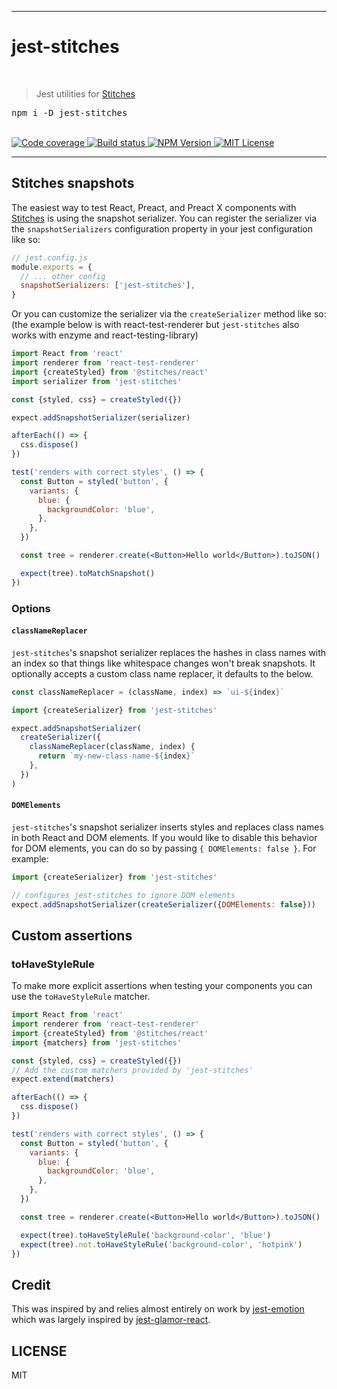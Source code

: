 <hr>
  <h1>jest-stitches</h1>
  <br/>
  <blockquote>Jest utilities for <a href="https://stitches.dev">Stitches</a></blockquote>
  
  <pre>npm i -D jest-stitches</pre>
  <br/>
  <a aria-label="Code coverage report" href="https://codecov.io/gh/jaredLunde/jest-stitches">
    <img alt="Code coverage" src="https://img.shields.io/codecov/c/gh/jaredLunde/jest-stitches?style=for-the-badge&labelColor=24292e">
  </a>
  <a aria-label="Build status" href="https://travis-ci.com/jaredLunde/jest-stitches">
    <img alt="Build status" src="https://img.shields.io/travis/com/jaredLunde/jest-stitches?style=for-the-badge&labelColor=24292e">
  </a>
  <a aria-label="NPM version" href="https://www.npmjs.com/package/jaredlunde/jest-stitches">
    <img alt="NPM Version" src="https://img.shields.io/npm/v/jaredlunde/jest-stitches?style=for-the-badge&labelColor=24292e">
  </a>
  <a aria-label="License" href="https://jaredlunde.mit-license.org/">
    <img alt="MIT License" src="https://img.shields.io/npm/l/jaredlunde/jest-stitches?style=for-the-badge&labelColor=24292e">
  </a>

<hr>

## Stitches snapshots

The easiest way to test React, Preact, and Preact X components with [Stitches](https://stitches.dev) is using the snapshot serializer. You can register the serializer via the `snapshotSerializers` configuration property in your jest configuration like so:

```js
// jest.config.js
module.exports = {
  // ... other config
  snapshotSerializers: ['jest-stitches'],
}
```

Or you can customize the serializer via the `createSerializer` method like so: (the example below is with react-test-renderer but `jest-stitches` also works with enzyme and react-testing-library)

```jsx harmony
import React from 'react'
import renderer from 'react-test-renderer'
import {createStyled} from '@stitches/react'
import serializer from 'jest-stitches'

const {styled, css} = createStyled({})

expect.addSnapshotSerializer(serializer)

afterEach(() => {
  css.dispose()
})

test('renders with correct styles', () => {
  const Button = styled('button', {
    variants: {
      blue: {
        backgroundColor: 'blue',
      },
    },
  })

  const tree = renderer.create(<Button>Hello world</Button>).toJSON()

  expect(tree).toMatchSnapshot()
})
```

### Options

#### `classNameReplacer`

`jest-stitches`'s snapshot serializer replaces the hashes in class names with an index so that things like whitespace changes won't break snapshots. It optionally accepts a custom class name replacer, it defaults to the below.

```jsx harmony
const classNameReplacer = (className, index) => `ui-${index}`
```

```jsx harmony
import {createSerializer} from 'jest-stitches'

expect.addSnapshotSerializer(
  createSerializer({
    classNameReplacer(className, index) {
      return `my-new-class-name-${index}`
    },
  })
)
```

#### `DOMElements`

`jest-stitches`'s snapshot serializer inserts styles and replaces class names in both React and DOM elements. If you would like to disable this behavior for DOM elements, you can do so by passing `{ DOMElements: false }`. For example:

```jsx
import {createSerializer} from 'jest-stitches'

// configures jest-stitches to ignore DOM elements
expect.addSnapshotSerializer(createSerializer({DOMElements: false}))
```

## Custom assertions

### toHaveStyleRule

To make more explicit assertions when testing your components you can use the `toHaveStyleRule` matcher.

```jsx harmony
import React from 'react'
import renderer from 'react-test-renderer'
import {createStyled} from '@stitches/react'
import {matchers} from 'jest-stitches'

const {styled, css} = createStyled({})
// Add the custom matchers provided by 'jest-stitches'
expect.extend(matchers)

afterEach(() => {
  css.dispose()
})

test('renders with correct styles', () => {
  const Button = styled('button', {
    variants: {
      blue: {
        backgroundColor: 'blue',
      },
    },
  })

  const tree = renderer.create(<Button>Hello world</Button>).toJSON()

  expect(tree).toHaveStyleRule('background-color', 'blue')
  expect(tree).not.toHaveStyleRule('background-color', 'hotpink')
})
```

## Credit

This was inspired by and relies almost entirely on work by [jest-emotion](https://github.com/emotion-js/emotion/tree/master/packages/jest-emotion)
which was largely inspired by [jest-glamor-react](https://github.com/kentcdodds/jest-glamor-react).

## LICENSE

MIT
